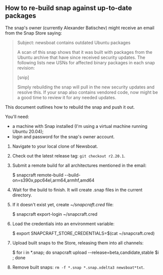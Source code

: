 How to re-build snap against up-to-date packages
------------------------------------------------

The snap's owner (currently Alexander Batischev) might receive an email from
the Snap Store saying:

> Subject: newsboat contains outdated Ubuntu packages
>
> A scan of this snap shows that it was built with packages from the Ubuntu
> archive that have since received security updates. The following lists new
> USNs for affected binary packages in each snap revision:
>
> [snip]
>
> Simply rebuilding the snap will pull in the new security updates and resolve
> this. If your snap also contains vendored code, now might be a good time to
> review it for any needed updates.

This document outlines how to rebuild the snap and push it out.

You'll need:
- a machine with Snap installed (I'm using a virtual machine running Ubuntu 20.04);
- login and password for the snap's owner account.

1. Navigate to your local clone of Newsboat.
2. Check out the latest release tag: `git checkout r2.20.1`.
3. Submit a remote build for all architectures mentioned in the email:

    $ snapcraft remote-build --build-on=s390x,ppc64el,arm64,armhf,amd64

4. Wait for the build to finish. It will create .snap files in the current
   directory.

5. If it doesn't exist yet, create _~/snapcraft.cred_ file:

    $ snapcraft export-login ~/snapcraft.cred

6. Load the credentials into an environment variable:

    $ export SNAPCRAFT_STORE_CREDENTIALS=$(cat ~/snapcraft.cred)

5. Upload built snaps to the Store, releasing them into all channels:

    $ for i in *.snap; do snapcraft upload --release=beta,candidate,stable $i ; done

6. Remove built snaps: `rm -f *.snap *.snap.xdelta3 newsboat*txt`.

